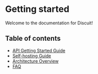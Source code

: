 # Getting started

Welcome to the documentation for Discuit!

## Table of contents

- [API Getting Started Guide](/api/getting-started)
- [Self-hosting Guide](/self-hosting)
- [Architecture Overview](/architecture)
- [FAQ](/faq)